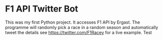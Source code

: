# F1 API Twitter Bot
This was my first Python project. It accesses F1 API by Ergast. The programme will randomly pick a race in a random season and automatically tweet the details 
see https://twitter.com/F1Racey for a live example. 
Test
